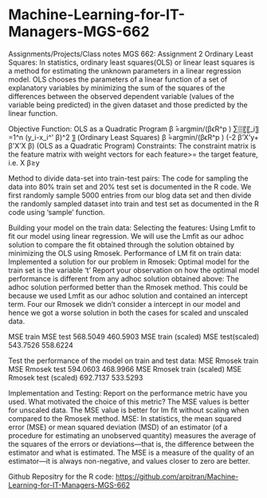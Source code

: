 # Machine-Learning-for-IT-Managers-MGS-662
Assignments/Projects/Class notes
MGS 662: Assignment 2
Ordinary Least Squares: In statistics, ordinary least squares(OLS) or linear least squares is a method for estimating the unknown parameters in a linear regression model. OLS chooses the parameters of a linear function of a set of explanatory variables by minimizing the sum of the squares of the differences between the observed dependent variable (values of the variable being predicted) in the given dataset and those predicted by the linear function. 

 
Objective Function: OLS as a Quadratic Program
β ̂=argmin/(βϵR^p ) ∑▒〖〖_i〗=1^n (y_i-x_i^' β)^2 〗 			(Ordinary Least Squares)
β ̂=argmin/(βϵR^p ) (-2 β’X’y+ β'X’X β)				(OLS as a Quadratic Program)
Constraints: The constraint matrix is the feature matrix with weight vectors for each feature>= the target feature,
		i.e.   X β≥y
 
Method to divide data-set into train-test pairs: The code for sampling the data into 80% train set and 20% test set is documented in the R code. We first randomly sample 5000 entries from our blog data set and then divide the randomly sampled dataset into train and test set as documented in the R code using ‘sample’ function.

 
Building your model on the train data: Selecting the    features: Using Lmfit to fit our model using linear regression. We will use the Lmfit as our adhoc solution
to compare the fit obtained through the solution obtained by minimizing the OLS using Rmosek. Performance of LM fit on train data:
Implemented a solution for our problem in Rmosek:
Optimal model for the train set is the variable ‘t’
Report your observation on how the optimal model performance is different from any adhoc solution obtained above:
The adhoc solution performed better than the Rmosek method. This could be because we used Lmfit as our adhoc solution and contained an intercept term. Four our Rmosek we didn’t consider a intercept in our model and hence we got a worse solution in both the cases for scaled and unscaled data. 




MSE train	MSE test
568.5049	460.5903
MSE train (scaled)	 MSE test(scaled)
543.7526	558.6224

Test the performance of the model on train and test data:
MSE Rmosek train	MSE Rmosek test
594.0603	468.9966
MSE Rmosek train (scaled)	MSE Rmosek test (scaled)
692.7137	533.5293





 
Implementation and Testing: Report on the performance metric have you used. What motivated the choice of this metric? 
	The MSE values is better for unscaled data.
	The MSE value is better for lm fit without scaling when compared to the Rmosek method.
MSE: In statistics, the mean squared error (MSE) or mean squared deviation (MSD) of an estimator (of a procedure for estimating an unobserved quantity) measures the average of the squares of the errors or deviations—that is, the difference between the estimator and what is estimated. The MSE is a measure of the quality of an estimator—it is always non-negative, and values closer to zero are better.


Github Repositry for the R code: https://github.com/arpitran/Machine-Learning-for-IT-Managers-MGS-662
